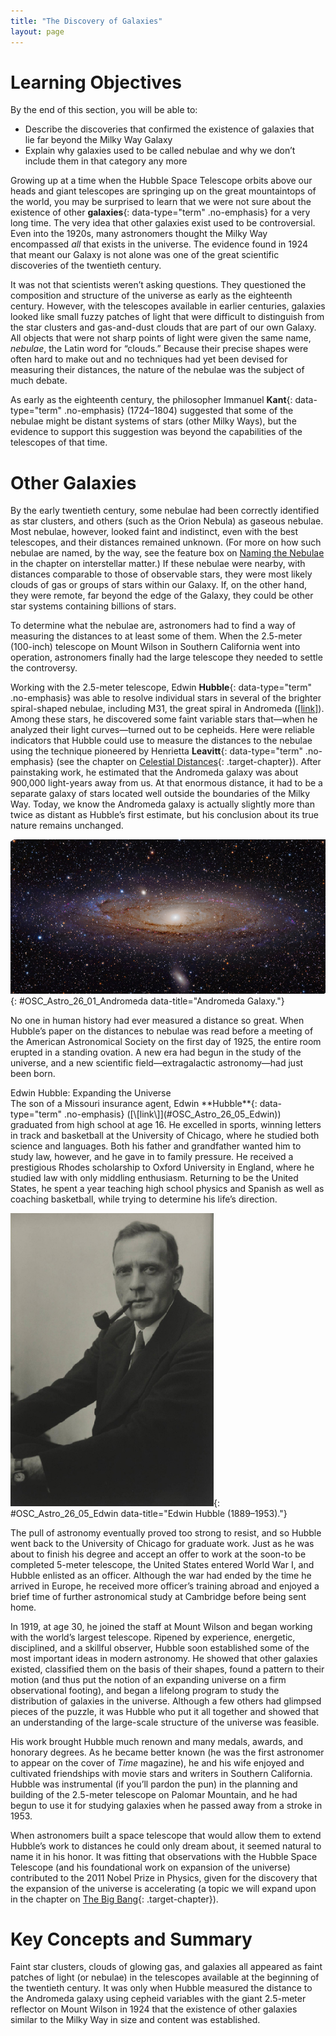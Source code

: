 ```yaml
---
title: "The Discovery of Galaxies"
layout: page
---
```



# Learning Objectives

By the end of this section, you will be able to:

* Describe the discoveries that confirmed the existence of galaxies that lie far beyond the Milky Way Galaxy
* Explain why galaxies used to be called nebulae and why we don’t include them in that category any more

Growing up at a time when the Hubble Space Telescope orbits above our heads and giant telescopes are springing up on the great mountaintops of the world, you may be surprised to learn that we were not sure about the existence of other **galaxies**{: data-type="term" .no-emphasis} for a very long time. The very idea that other galaxies exist used to be controversial. Even into the 1920s, many astronomers thought the Milky Way encompassed *all* that exists in the universe. The evidence found in 1924 that meant our Galaxy is not alone was one of the great scientific discoveries of the twentieth century.

It was not that scientists weren’t asking questions. They questioned the composition and structure of the universe as early as the eighteenth century. However, with the telescopes available in earlier centuries, galaxies looked like small fuzzy patches of light that were difficult to distinguish from the star clusters and gas-and-dust clouds that are part of our own Galaxy. All objects that were not sharp points of light were given the same name, *nebulae*, the Latin word for “clouds.” Because their precise shapes were often hard to make out and no techniques had yet been devised for measuring their distances, the nature of the nebulae was the subject of much debate.

As early as the eighteenth century, the philosopher Immanuel **Kant**{: data-type="term" .no-emphasis} (1724–1804) suggested that some of the nebulae might be distant systems of stars (other Milky Ways), but the evidence to support this suggestion was beyond the capabilities of the telescopes of that time.

# Other Galaxies

By the early twentieth century, some nebulae had been correctly identified as star clusters, and others (such as the Orion Nebula) as gaseous nebulae. Most nebulae, however, looked faint and indistinct, even with the best telescopes, and their distances remained unknown. (For more on how such nebulae are named, by the way, see the feature box on [Naming the Nebulae](/m59909#fs-id1168048477995) in the chapter on interstellar matter.) If these nebulae were nearby, with distances comparable to those of observable stars, they were most likely clouds of gas or groups of stars within our Galaxy. If, on the other hand, they were remote, far beyond the edge of the Galaxy, they could be other star systems containing billions of stars.

To determine what the nebulae are, astronomers had to find a way of measuring the distances to at least some of them. When the 2.5-meter (100-inch) telescope on Mount Wilson in Southern California went into operation, astronomers finally had the large telescope they needed to settle the controversy.

Working with the 2.5-meter telescope, Edwin **Hubble**{: data-type="term" .no-emphasis} was able to resolve individual stars in several of the brighter spiral-shaped nebulae, including M31, the great spiral in Andromeda ([\[link\]](#OSC_Astro_26_01_Andromeda)). Among these stars, he discovered some faint variable stars that—when he analyzed their light curves—turned out to be cepheids. Here were reliable indicators that Hubble could use to measure the distances to the nebulae using the technique pioneered by Henrietta **Leavitt**{: data-type="term" .no-emphasis} (see the chapter on [Celestial Distances](/m59902){: .target-chapter}). After painstaking work, he estimated that the Andromeda galaxy was about 900,000 light-years away from us. At that enormous distance, it had to be a separate galaxy of stars located well outside the boundaries of the Milky Way. Today, we know the Andromeda galaxy is actually slightly more than twice as distant as Hubble’s first estimate, but his conclusion about its true nature remains unchanged.

 ![The Andromeda Galaxy. The compact nucleus of our nearest large galactic neighbor is seen at the center of this visible light image, with the blue spiral arms and thick dust lanes circling around the outer parts of the galaxy.](../resources/OSC_Astro_26_01_Andromeda.jpg "Also known by its catalog number M31, the Andromeda galaxy is a large spiral galaxy very similar in appearance to, and slightly larger than, our own Galaxy. At a distance of about 2.5 million light-years, Andromeda is the spiral galaxy that is nearest to our own in space. Here, it is seen with two of its satellite galaxies, M32 (top) and M110 (bottom). (credit: Adam Evans)"){: #OSC_Astro_26_01_Andromeda data-title="Andromeda Galaxy."}

No one in human history had ever measured a distance so great. When Hubble’s paper on the distances to nebulae was read before a meeting of the American Astronomical Society on the first day of 1925, the entire room erupted in a standing ovation. A new era had begun in the study of the universe, and a new scientific field—extragalactic astronomy—had just been born.

<div data-type="note" class="note astronony voyagers-in-astronomy" markdown="1">
<div data-type="title" class="title">
Edwin Hubble: Expanding the Universe
</div>
The son of a Missouri insurance agent, Edwin **Hubble**{: data-type="term" .no-emphasis} ([\[link\]](#OSC_Astro_26_05_Edwin)) graduated from high school at age 16. He excelled in sports, winning letters in track and basketball at the University of Chicago, where he studied both science and languages. Both his father and grandfather wanted him to study law, however, and he gave in to family pressure. He received a prestigious Rhodes scholarship to Oxford University in England, where he studied law with only middling enthusiasm. Returning to be the United States, he spent a year teaching high school physics and Spanish as well as coaching basketball, while trying to determine his life’s direction.

![Photograph of Edwin Hubble.](../resources/OSC_Astro_26_05_Edwin.jpg "Edwin Hubble established some of the most important ideas in the study of galaxies."){: #OSC_Astro_26_05_Edwin data-title="Edwin Hubble (1889&#x2013;1953)."}


The pull of astronomy eventually proved too strong to resist, and so Hubble went back to the University of Chicago for graduate work. Just as he was about to finish his degree and accept an offer to work at the soon-to be completed 5-meter telescope, the United States entered World War I, and Hubble enlisted as an officer. Although the war had ended by the time he arrived in Europe, he received more officer’s training abroad and enjoyed a brief time of further astronomical study at Cambridge before being sent home.

In 1919, at age 30, he joined the staff at Mount Wilson and began working with the world’s largest telescope. Ripened by experience, energetic, disciplined, and a skillful observer, Hubble soon established some of the most important ideas in modern astronomy. He showed that other galaxies existed, classified them on the basis of their shapes, found a pattern to their motion (and thus put the notion of an expanding universe on a firm observational footing), and began a lifelong program to study the distribution of galaxies in the universe. Although a few others had glimpsed pieces of the puzzle, it was Hubble who put it all together and showed that an understanding of the large-scale structure of the universe was feasible.

His work brought Hubble much renown and many medals, awards, and honorary degrees. As he became better known (he was the first astronomer to appear on the cover of *Time* magazine), he and his wife enjoyed and cultivated friendships with movie stars and writers in Southern California. Hubble was instrumental (if you’ll pardon the pun) in the planning and building of the 2.5-meter telescope on Palomar Mountain, and he had begun to use it for studying galaxies when he passed away from a stroke in 1953.

When astronomers built a space telescope that would allow them to extend Hubble’s work to distances he could only dream about, it seemed natural to name it in his honor. It was fitting that observations with the Hubble Space Telescope (and his foundational work on expansion of the universe) contributed to the 2011 Nobel Prize in Physics, given for the discovery that the expansion of the universe is accelerating (a topic we will expand upon in the chapter on [The Big Bang](/m59975){: .target-chapter}).

</div>

# Key Concepts and Summary

Faint star clusters, clouds of glowing gas, and galaxies all appeared as faint patches of light (or nebulae) in the telescopes available at the beginning of the twentieth century. It was only when Hubble measured the distance to the Andromeda galaxy using cepheid variables with the giant 2.5-meter reflector on Mount Wilson in 1924 that the existence of other galaxies similar to the Milky Way in size and content was established.

